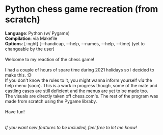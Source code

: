 # Python chess game recreation (from scratch)

**Language**: Python (w/ Pygame)<br />
**Compilation**: via Makefile<br />
**Options**: [-nght] [--handicap, --help, --names, --help, --time] (yet to changeable by the user)<br />
<br />
Welcome to my reaction of the chess game!<br />
<br />
I had a couple of hours of spare time during 2021 holidays so I decided to make this. :D<br />
If you don't know the rules to it, you might wanna inform yourself *via* the help menu (soon). This is a work in progress though, some of the mate and castling cases are still deficient and the menus are yet to be made too.<br />
The visuals are directly taken off chess.com's. The rest of the program was made from scratch using the Pygame libraby.<br />
<br />
Have fun!<br />
<br />
<br />
*If you want new features to be included, feel free to let me know!*
